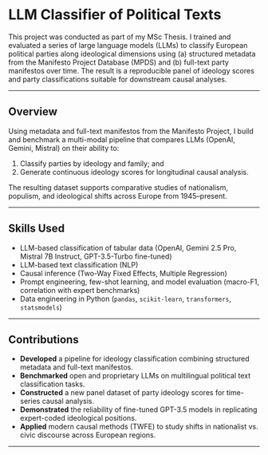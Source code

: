 # LLM Classifier of Political Texts


This project was conducted as part of my MSc Thesis. I trained and evaluated a series of large language models (LLMs) to classify European political parties along ideological dimensions using (a) structured metadata from the Manifesto Project Database (MPDS) and (b) full-text party manifestos over time. The result is a reproducible panel of ideology scores and party classifications suitable for downstream causal analyses.

---

##  Overview

Using metadata and full-text manifestos from the Manifesto Project, I build and benchmark a multi-modal pipeline that compares LLMs (OpenAI, Gemini, Mistral) on their ability to:
1. Classify parties by ideology and family; and  
2. Generate continuous ideology scores for longitudinal causal analysis.

The resulting dataset supports comparative studies of nationalism, populism, and ideological shifts across Europe from 1945–present.

---

## Skills Used

- LLM-based classification of tabular data (OpenAI, Gemini 2.5 Pro, Mistral 7B Instruct, GPT-3.5-Turbo fine-tuned)  
- LLM-based text classification (NLP)  
- Causal inference (Two-Way Fixed Effects, Multiple Regression)  
- Prompt engineering, few-shot learning, and model evaluation (macro-F1, correlation with expert benchmarks)  
- Data engineering in Python (`pandas`, `scikit-learn`, `transformers`, `statsmodels`)  

---

## Contributions

- **Developed** a pipeline for ideology classification combining structured metadata and full-text manifestos.  
- **Benchmarked** open and proprietary LLMs on multilingual political text classification tasks.  
- **Constructed** a new panel dataset of party ideology scores for time-series causal analysis.  
- **Demonstrated** the reliability of fine-tuned GPT-3.5 models in replicating expert-coded ideological positions.  
- **Applied** modern causal methods (TWFE) to study shifts in nationalist vs. civic discourse across European regions.

---
